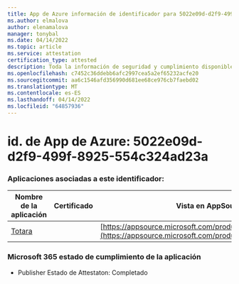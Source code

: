 ```yaml
---
title: App de Azure información de identificador para 5022e09d-d2f9-499f-8925-554c324ad23a
ms.author: elmalova
author: elenamalova
manager: tonybal
ms.date: 04/14/2022
ms.topic: article
ms.service: attestation
certification_type: attested
description: Toda la información de seguridad y cumplimiento disponible para 5022e09d-d2f9-499f-8925-554c324ad23a.
ms.openlocfilehash: c7452c36ddebb6afc2997cea5a2ef65232acfe20
ms.sourcegitcommit: aa6c1546afd356990d681ee68ce976cb7faebd02
ms.translationtype: MT
ms.contentlocale: es-ES
ms.lasthandoff: 04/14/2022
ms.locfileid: "64857936"
---
```

# <a name="azure-app-id-5022e09d-d2f9-499f-8925-554c324ad23a"></a>id. de App de Azure: 5022e09d-d2f9-499f-8925-554c324ad23a


### <a name="apps-associated-with-this-id"></a>Aplicaciones asociadas a este identificador:
| **Nombre de la aplicación** | **Certificado** | **Vista en AppSource** |
|--------------|---------------|-----------------------|
| [Totara](../forward/WA200003222.md) |  | [https://appsource.microsoft.com/product/office/WA200003222](https://appsource.microsoft.com/product/office/WA200003222) |

### <a name="microsoft-365-app-compliance-status"></a>Microsoft 365 estado de cumplimiento de la aplicación
- Publisher Estado de Attestaton: Completado
